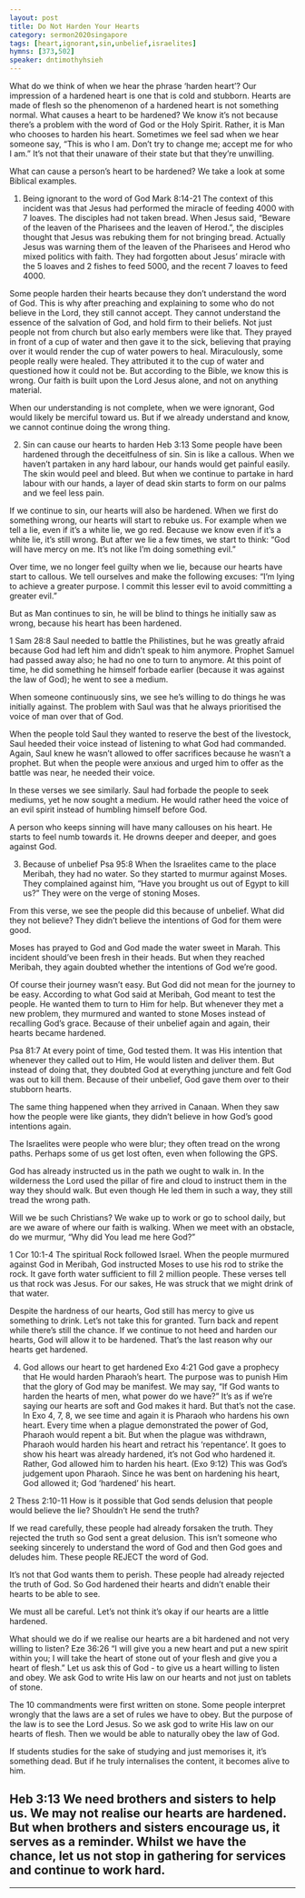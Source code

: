 ```yaml
---
layout: post
title: Do Not Harden Your Hearts
category: sermon2020singapore
tags: [heart,ignorant,sin,unbelief,israelites]
hymns: [373,502]
speaker: dntimothyhsieh
---
```

What do we think of when we hear the phrase ‘harden heart’? Our impression of a hardened heart is one that is cold and stubborn. Hearts are made of flesh so the phenomenon of a hardened heart is not something normal. What causes a heart to be hardened? We know it’s not because there’s a problem with the word of God or the Holy Spirit. Rather, it is Man who chooses to harden his heart. Sometimes we feel sad when we hear someone say, “This is who I am. Don’t try to change me; accept me for who I am.” It’s not that their unaware of their state but that they’re unwilling. 

What can cause a person’s heart to be hardened? We take a look at some Biblical examples. 

1. Being ignorant to the word of God 
Mark 8:14-21
The context of this incident was that Jesus had performed the miracle of feeding 4000 with 7 loaves. The disciples had not taken bread. When Jesus said, “Beware of the leaven of the Pharisees and the leaven of Herod.”, the disciples thought that Jesus was rebuking them for not bringing bread. Actually Jesus was warning them of the leaven of the Pharisees and Herod who mixed politics with faith. They had forgotten about Jesus’ miracle with the 5 loaves and 2 fishes to feed 5000, and the recent 7 loaves to feed 4000.

Some people harden their hearts because they don’t understand the word of God. This is why after preaching and explaining to some who do not believe in the Lord, they still cannot accept. They cannot understand the essence of the salvation of God, and hold firm to their beliefs. Not just people not from church but also early members were like that. They prayed in front of a cup of water and then gave it to the sick, believing that praying over it would render the cup of water powers to heal. Miraculously, some people really were healed. They attributed it to the cup of water and questioned how it could not be. But according to the Bible, we know this is wrong. Our faith is built upon the Lord Jesus alone, and not on anything material. 

When our understanding is not complete, when we were ignorant, God would likely be merciful toward us. But if we already understand and know, we cannot continue doing the wrong thing. 

2. Sin can cause our hearts to harden 
Heb 3:13
Some people have been hardened through the deceitfulness of sin. Sin is like a callous. When we haven’t partaken in any hard labour, our hands would get painful easily. The skin would peel and bleed. But when we continue to partake in hard labour with our hands, a layer of dead skin starts to form on our palms and we feel less pain. 

If we continue to sin, our hearts will also be hardened. When we first do something wrong, our hearts will start to rebuke us. For example when we tell a lie, even if it’s a white lie, we go red. Because we know even if it’s a white lie, it’s still wrong. But after we lie a few times, we start to think: “God will have mercy on me. It’s not like I’m doing something evil.”

Over time, we no longer feel guilty when we lie, because our hearts have start to callous. We tell ourselves and make the following excuses: “I’m lying to achieve a greater purpose. I commit this lesser evil to avoid committing a greater evil.”

But as Man continues to sin, he will be blind to things he initially saw as wrong, because his heart has been hardened.

1 Sam 28:8
Saul needed to battle the Philistines, but he was greatly afraid because God had left him and didn’t speak to him anymore. Prophet Samuel had passed away also; he had no one to turn to anymore. At this point of time, he did something he himself forbade earlier (because it was against the law of God); he went to see a medium. 

When someone continuously sins, we see he’s willing to do things he was initially against. The problem with Saul was that he always prioritised the voice of man over that of God. 

When the people told Saul they wanted to reserve the best of the livestock, Saul heeded their voice instead of listening to what God had commanded. Again, Saul knew he wasn’t allowed to offer sacrifices because he wasn’t a prophet. But when the people were anxious and urged him to offer as the battle was near, he needed their voice. 

In these verses we see similarly. Saul had forbade the people to seek mediums, yet he now sought a medium. He would rather heed the voice of an evil spirit instead of humbling himself before God. 

A person who keeps sinning will have many callouses on his heart. He starts to feel numb towards it. He drowns deeper and deeper, and goes against God.

3. Because of unbelief
Psa 95:8
When the Israelites came to the place Meribah, they had no water. So they started to murmur against Moses. They complained against him, “Have you brought us out of Egypt to kill us?” They were on the verge of stoning Moses. 

From this verse, we see the people did this because of unbelief. What did they not believe? They didn’t believe the intentions of God for them were good. 

Moses has prayed to God and God made the water sweet in Marah. This incident should’ve been fresh in their heads. But when they reached Meribah, they again doubted whether the intentions of God we’re good. 

Of course their journey wasn’t easy. But God did not mean for the journey to be easy. According to what God said at Meribah, God meant to test the people. He wanted them to turn to Him for help. But whenever they met a new problem, they murmured and wanted to stone Moses instead of recalling God’s grace. Because of their unbelief again and again, their hearts became hardened. 

Psa 81:7
At every point of time, God tested them. It was His intention that whenever they called out to Him, He would listen and deliver them. But instead of doing that, they doubted God at everything juncture and felt God was out to kill them. Because of their unbelief, God gave them over to their stubborn hearts. 

The same thing happened when they arrived in Canaan. When they saw how the people were like giants, they didn’t believe in how God’s good intentions again. 

The Israelites were people who were blur; they often tread on the wrong paths. Perhaps some of us get lost often, even when following the GPS. 

God has already instructed us in the path we ought to walk in. In the wilderness the Lord used the pillar of fire and cloud to instruct them in the way they should walk. But even though He led them in such a way, they still tread the wrong path. 

Will we be such Christians? We wake up to work or go to school daily, but are we aware of where our faith is walking. When we meet with an obstacle, do we murmur, “Why did You lead me here God?”

1 Cor 10:1-4
The spiritual Rock followed Israel. When the people murmured against God in Meribah, God instructed Moses to use his rod to strike the rock. It gave forth water sufficient to fill 2 million people. These verses tell us that rock was Jesus. For our sakes, He was struck that we might drink of that water. 

Despite the hardness of our hearts, God still has mercy to give us something to drink. Let’s not take this for granted. Turn back and repent while there’s still the chance. If we continue to not heed and harden our hearts, God will allow it to be hardened. That’s the last reason why our hearts get hardened. 

4. God allows our heart to get hardened 
Exo 4:21
God gave a prophecy that He would harden Pharaoh’s heart. The purpose was to punish Him that the glory of God may be manifest. We may say, “If God wants to harden the hearts of men, what power do we have?” It’s as if we’re saying our hearts are soft and God makes it hard. But that’s not the case. In Exo 4, 7, 8, we see time and again it is Pharaoh who hardens his own heart. Every time when a plague demonstrated the power of God, Pharaoh would repent a bit. But when the plague was withdrawn, Pharaoh would harden his heart and retract his ‘repentance’. It goes to show his heart was already hardened, it’s not God who hardened it. Rather, God allowed him to harden his heart. (Exo 9:12) This was God’s judgement upon Pharaoh. Since he was bent on hardening his heart, God allowed it; God ‘hardened’ his heart. 

2 Thess 2:10-11
How is it possible that God sends delusion that people would believe the lie? Shouldn’t He send the truth?

If we read carefully, these people had already forsaken the truth. They rejected the truth so God sent a great delusion. This isn’t someone who seeking sincerely to understand the word of God and then God goes and deludes him. These people REJECT the word of God. 

It’s not that God wants them to perish. These people had already rejected the truth of God. So God hardened their hearts and didn’t enable their hearts to be able to see. 

We must all be careful. Let’s not think it’s okay if our hearts are a little hardened. 

What should we do if we realise our hearts are a bit hardened and not very willing to listen?
Eze 36:26
“I will give you a new heart and put a new spirit within you; I will take the heart of stone out of your flesh and give you a heart of flesh.”
Let us ask this of God - to give us a heart willing to listen and obey. We ask God to write His law on our hearts and not just on tablets of stone. 

The 10 commandments were first written on stone. Some people interpret wrongly that the laws are a set of rules we have to obey. But the purpose of the law is to see the Lord Jesus. So we ask god to write His law on our hearts of flesh. Then we would be able to naturally obey the law of God. 

If students studies for the sake of studying and just memorises it, it’s something dead. But if he truly internalises the content, it becomes alive to him. 

Heb 3:13
We need brothers and sisters to help us. We may not realise our hearts are hardened. But when brothers and sisters encourage us, it serves as a reminder. Whilst we have the chance, let us not stop in gathering for services and continue to work hard. 
----
****
